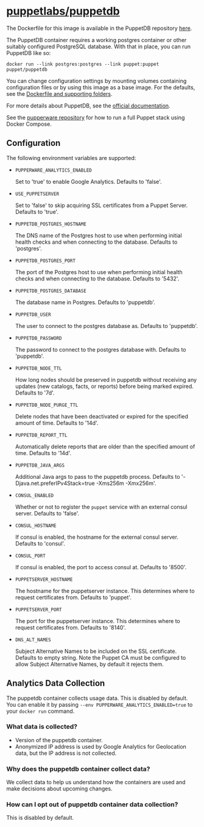 # [puppetlabs/puppetdb](https://github.com/puppetlabs/puppetdb)

The Dockerfile for this image is available in the PuppetDB repository
[here][1].

The PuppetDB container requires a working postgres container or other suitably
configured PostgreSQL database. With that in place, you can run PuppetDB like
so:

    docker run --link postgres:postgres --link puppet:puppet puppet/puppetdb

You can change configuration settings by mounting volumes containing
configuration files or by using this image as a base image. For the defaults,
see the [Dockerfile and supporting folders][2].

For more details about PuppetDB, see the [official documentation][3].

See the [pupperware repository][4] for how to run a full Puppet stack using
Docker Compose.

## Configuration

The following environment variables are supported:

- `PUPPERWARE_ANALYTICS_ENABLED`

  Set to 'true' to enable Google Analytics. Defaults to 'false'.

- `USE_PUPPETSERVER`

  Set to 'false' to skip acquiring SSL certificates from a Puppet Server. Defaults to 'true'.

- `PUPPETDB_POSTGRES_HOSTNAME`

  The DNS name of the Postgres host to use when performing initial health checks and when connecting to the database. Defaults to 'postgres'.

- `PUPPETDB_POSTGRES_PORT`

  The port of the Postgres host to use when performing initial health checks and when connecting to the database. Defaults to '5432'.

- `PUPPETDB_POSTGRES_DATABASE`

  The database name in Postgres. Defaults to 'puppetdb'.

- `PUPPETDB_USER`

  The user to connect to the postgres database as. Defaults to 'puppetdb'.

- `PUPPETDB_PASSWORD`

  The password to connect to the postgres database with. Defaults to 'puppetdb'.

- `PUPPETDB_NODE_TTL`

  How long nodes should be preserved in puppetdb without receiving any updates (new catalogs, facts, or reports)
  before being marked expired. Defaults to '7d'.

- `PUPPETDB_NODE_PURGE_TTL`

  Delete nodes that have been deactivated or expired for the specified amount of time. Defaults to '14d'.

- `PUPPETDB_REPORT_TTL`

  Automatically delete reports that are older than the specified amount of time. Defaults to '14d'.

- `PUPPETDB_JAVA_ARGS`

  Additional Java args to pass to the puppetdb process. Defaults to '-Djava.net.preferIPv4Stack=true -Xms256m -Xmx256m'.

- `CONSUL_ENABLED`

  Whether or not to register the `puppet` service with an external consul server. Defaults to 'false'.

- `CONSUL_HOSTNAME`

  If consul is enabled, the hostname for the external consul server. Defaults to 'consul'.

- `CONSUL_PORT`

  If consul is enabled, the port to access consul at. Defaults to '8500'.

- `PUPPETSERVER_HOSTNAME`

  The hostname for the puppetserver instance. This determines where to request certificates from. Defaults to 'puppet'.

- `PUPPETSERVER_PORT`

  The port for the puppetserver instance. This determines where to request certificates from. Defaults to '8140'.

- `DNS_ALT_NAMES`

  Subject Alternative Names to be included on the SSL certificate. Defaults to empty string.
  Note the Puppet CA must be configured to allow Subject Alternative Names, by default it rejects them.

## Analytics Data Collection

 The puppetdb container collects usage data. This is disabled by default. You can enable it by passing `--env PUPPERWARE_ANALYTICS_ENABLED=true`
to your `docker run` command.

### What data is collected?
* Version of the puppetdb container.
* Anonymized IP address is used by Google Analytics for Geolocation data, but the IP address is not collected.

### Why does the puppetdb container collect data?

 We collect data to help us understand how the containers are used and make decisions about upcoming changes.

### How can I opt out of puppetdb container data collection?

 This is disabled by default.


[1]: https://github.com/puppetlabs/puppetdb/blob/master/docker/puppetdb/Dockerfile
[2]: https://github.com/puppetlabs/puppetdb/tree/master/docker
[3]: https://puppet.com/docs/puppetdb/latest/index.html
[4]: https://github.com/puppetlabs/pupperware

